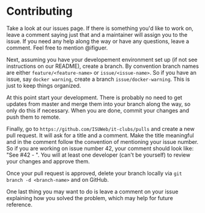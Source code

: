 # Contributing

Take a look at our issues page. If there is something you'd like to work on, leave a comment saying just that and a maintainer will assign you to the issue. If you need any help along the way or have any questions, leave a comment. Feel free to mention @ifiguer.

Next, assuming you have your developement environment set up (if not see instructions on our README), create a branch. By convention branch names are either `feature/<feature-name>` or `issue/<issue-name>`. So if you have an issue, say `docker warning`, create a branch `issue/docker-warning`. This is just to keep things organized. 

At this point start your development. There is probably no need to get updates from master and merge them into your branch along the way, so only do this if necessary. When you are done, commit your changes and push them to remote. 

Finally, go to `https://github.com/ISUWeb/it-clubs/pulls` and create a new pull request. It will ask for a title and a comment. Make the title meaningful and in the comment follow the convention of mentioning your issue number. So if you are working on issue number 42, your comment should look like: "See #42 - <insert-awesome-description-here>". You will at least one developer (can't be yourself) to review your changes and approve them.

Once your pull request is approved, delete your branch locally via `git branch -d <branch-name>` and on GitHub. 

One last thing you may want to do is leave a comment on your issue explaining how you solved the problem, which may help for future reference.